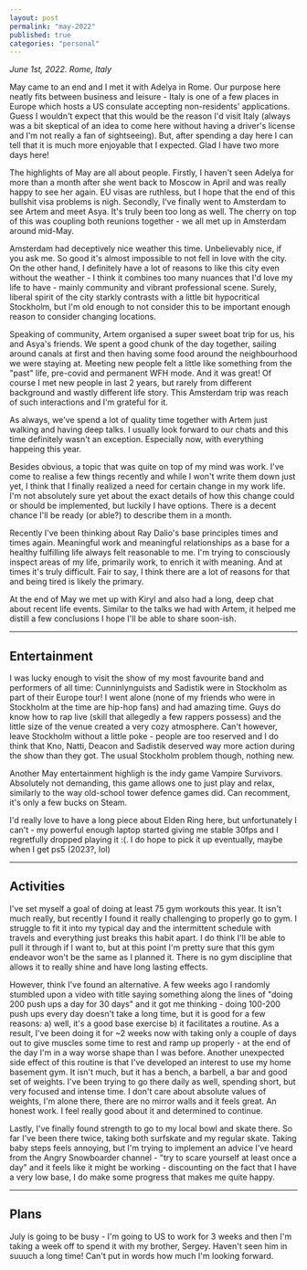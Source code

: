 ```yaml
---
layout: post
permalink: "may-2022"
published: true
categories: "personal" 
---
```

_June 1st, 2022. Rome, Italy_

May came to an end and I met it with Adelya in Rome. Our purpose here neatly fits between business and leisure - Italy is one of a few places in Europe which hosts a US consulate accepting non-residents' applications. Guess I wouldn't expect that this would be the reason I'd visit Italy (always was a bit skeptical of an idea to come here without having a driver's license and I'm not really a fan of sightseeing). But, after spending a day here I can tell that it is much more enjoyable that I expected. Glad I have two more days here!

The highlights of May are all about people. Firstly, I haven't seen Adelya for more than a month after she went back to Moscow in April and was really happy to see her again. EU visas are ruthless, but I hope that the end of this bullshit visa problems is nigh. Secondly, I've finally went to Amsterdam to see Artem and meet Asya. It's truly been too long as well.
The cherry on top of this was coupling both reunions together - we all met up in Amsterdam around mid-May.

Amsterdam had deceptively nice weather this time. Unbelievably nice, if you ask me. So good it's almost impossible to not fell in love with the city. On the other hand, I definitely have a lot of reasons to like this city even without the weather - I think it combines too many nuances that I'd love my life to have - mainly community and vibrant professional scene. Surely, liberal spirit of the city starkly contrasts with a little bit hypocritical Stockholm, but I'm old enough to not consider this to be important enough reason to consider changing locations.

Speaking of community, Artem organised a super sweet boat trip for us, his and Asya's friends. We spent a good chunk of the day together, sailing around canals at first and then having some food around the neighbourhood we were staying at. Meeting new people felt a little like something from the "past" life, pre-covid and permanent WFH mode. And it was great! Of course I met new people in last 2 years, but rarely from different background and wastly different life story. This Amsterdam trip was reach of such interactions and I'm grateful for it.

As always, we've spend a lot of quality time together with Artem just walking and having deep talks. I usually look forward to our chats and this time definitely wasn't an exception. Especially now, with everything happeing this year. 

Besides obvious, a topic that was quite on top of my mind was work. I've come to realise a few things recently and while I won't write them down just yet, I think that I finally realized a need for certain change in my work life. I'm not absolutely sure yet about the exact details of how this change could or should be implemented, but luckily I have options. There is a decent chance I'll be ready (or able?) to describe them in a month.

Recently I've been thinking about Ray Dalio's base principles times and times again. Meaningful work and meaningful relationships as a base for a healthy fulfilling life always felt reasonable to me. I'm trying to consciously inspect areas of my life, primarily work, to enrich it with meaning. And at times it's truly difficult. Fair to say, I think there are a lot of reasons for that and being tired is likely the primary.

At the end of May we met up with Kiryl and also had a long, deep chat about recent life events. Similar to the talks we had with Artem, it helped me distill a few conclusions I hope I'll be able to share soon-ish.
___________
## Entertainment
I was lucky enough to visit the show of my most favourite band and performers of all time: Cunninlynguists and Sadistik were in Stockholm as part of their Europe tour! I went alone (none of my friends who were in Stockholm at the time are hip-hop fans) and had amazing time. Guys do know how to rap live (skill that allegedly a few rappers possess) and the little size of the venue created a very cozy atmosphere. Can't however, leave Stockholm without a little poke - people are too reserved and I do think that Kno, Natti, Deacon and Sadistik deserved way more action during the show than they got. The usual Stockholm problem though, nothing new.

Another May entertainment highligh is the indy game Vampire Survivors. Absolutely not demanding, this game allows one to just play and relax, similarly to the way old-school tower defence games did. Can recomment, it's only a few bucks on Steam.

I'd really love to have a long piece about Elden Ring here, but unfortunately I can't - my powerful enough laptop started giving me stable 30fps and I regretfully dropped playing it :(. I do hope to pick it up eventually, maybe when I get ps5 (2023?, lol)
__________
## Activities
I've set myself a goal of doing at least 75 gym workouts this year. It isn't much really, but recently I found it really challenging to properly go to gym. I struggle to fit it into my typical day and the intermittent schedule with travels and everything just breaks this habit apart. I do think I'll be able to pull it through if I want to, but at this point I'm pretty sure that this gym endeavor won't be the same as I planned it. There is no gym discipline that allows it to really shine and have long lasting effects.

However, think I've found an alternative. A few weeks ago I randomly stumbled upon a video with title saying something along the lines of "doing 200 push ups a day for 30 days" and it got me thinking - doing 100-200 push ups every day doesn't take a long time, but it is good for a few reasons: a) well, it's a good base exercise b) it facilitates a routine. As a result, I've been doing it for ~2 weeks now with taking only a couple of days out to give muscles some time to rest and ramp up properly - at the end of the day I'm in a way worse shape than I was before.
Another unexpected side effect of this routine is that I've developed an interest to use my home basement gym. It isn't much, but it has a bench, a barbell, a bar and good set of weights. I've been trying to go there daily as well, spending short, but very focused and intense time. I don't care about absolute values of weights, I'm alone there, there are no mirror walls and it feels great. An honest work. I feel really good about it and determined to continue.

Lastly, I've finally found strength to go to my local bowl and skate there. So far I've been there twice, taking both surfskate and my regular skate. Taking baby steps feels annoying, but I'm trying to implement an advice I've heard from the Angry Snowboarder channel - "try to scare yourself at least once a day" and it feels like it might be working - discounting on the fact that I have a very low base, I do make some progress that makes me quite happy.
___________
## Plans
July is going to be busy - I'm going to US to work for 3 weeks and then I'm taking a week off to spend it with my brother, Sergey. Haven't seen him in suuuch a long time! Can't put in words how much I'm looking forward.

